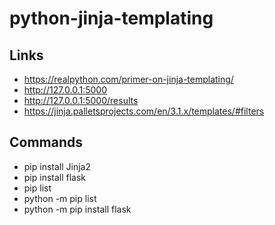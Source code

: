 # python-jinja-templating

## Links
- https://realpython.com/primer-on-jinja-templating/
- http://127.0.0.1:5000
- http://127.0.0.1:5000/results
- https://jinja.palletsprojects.com/en/3.1.x/templates/#filters

## Commands
- pip install Jinja2
- pip install flask
- pip list
- python -m pip list
- python -m pip install flask

